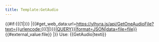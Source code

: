 ```yaml
---
title: Template:GetAudio
---
```


{{#if:{{{1|}}}
|{{#get_web_data:url=https://ylhyra.is/api/GetOneAudioFile?text={{urlencode:{{{1|}}}|QUERY}}|format=JSON|data=file=file}}
{{#external_value:file}}
|}}<noinclude>
Use: <nowiki>{{GetAudio|texti}}</nowiki>
</noinclude>